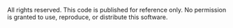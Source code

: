 All rights reserved. This code is published for reference only. No permission is granted to use, reproduce, or distribute this software.
